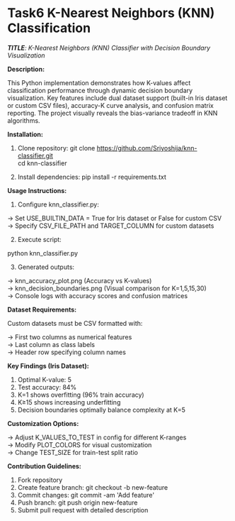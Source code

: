 # Task6 K-Nearest Neighbors (KNN) Classification                                                                                                                         

***TITLE**: K-Nearest Neighbors (KNN) Classifier with Decision Boundary Visualization*                                                                                   

**Description:**                                                                                                                                                            

This Python implementation demonstrates how K-values affect classification performance through dynamic decision boundary visualization. Key features include dual dataset support (built-in Iris dataset or custom CSV files), accuracy-K curve analysis, and confusion matrix reporting. The project visually reveals the bias-variance tradeoff in KNN algorithms.                                                                                                                                                

**Installation:**                                                                                                                                                        

1. Clone repository: git clone https://github.com/Sriyoshija/knn-classifier.git                                                                                             
cd knn-classifier                                                                                                                                                         

2. Install dependencies: pip install -r requirements.txt                                                                                                                                                                       

**Usage Instructions:**                                                                                                                                              

1. Configure knn_classifier.py:                                                                                                                                      

-> Set USE_BUILTIN_DATA = True for Iris dataset or False for custom CSV                                                                                                      
-> Specify CSV_FILE_PATH and TARGET_COLUMN for custom datasets                                                                                                            

2. Execute script:                                                                                                                                                   

python knn_classifier.py                                                                                                                                             

3. Generated outputs:                                                                                                                                                  

-> knn_accuracy_plot.png (Accuracy vs K-values)                                                                                                                          
-> knn_decision_boundaries.png (Visual comparison for K=1,5,15,30)                                                                                                         
-> Console logs with accuracy scores and confusion matrices                                                                                                             

**Dataset Requirements:**                                                                                                                                                 

Custom datasets must be CSV formatted with:                                                                                                                                 

-> First two columns as numerical features                                                                                                                              
-> Last column as class labels                                                                                                                                                  
-> Header row specifying column names                                                                                                                                     

**Key Findings (Iris Dataset):**                                                                                                                                        

1. Optimal K-value: 5                                                                                                                                                     
2. Test accuracy: 84%                                                                                                                                                     
3. K=1 shows overfitting (96% train accuracy)                                                                                                                           
4. K≥15 shows increasing underfitting                                                                                                                                     
5. Decision boundaries optimally balance complexity at K=5                                                                                                               

**Customization Options:**                                                                                                                                                

-> Adjust K_VALUES_TO_TEST in config for different K-ranges                                                                                                             
-> Modify PLOT_COLORS for visual customization                                                                                                                          
-> Change TEST_SIZE for train-test split ratio                                                                                                                              

**Contribution Guidelines:**                                                                                                                                          

1. Fork repository                                                                                                                                                     
2. Create feature branch: git checkout -b new-feature                                                                                                                  
3. Commit changes: git commit -am 'Add feature'                                                                                                                                       
4. Push branch: git push origin new-feature                                                                                                                                     
5. Submit pull request with detailed description                                                                                                                         












